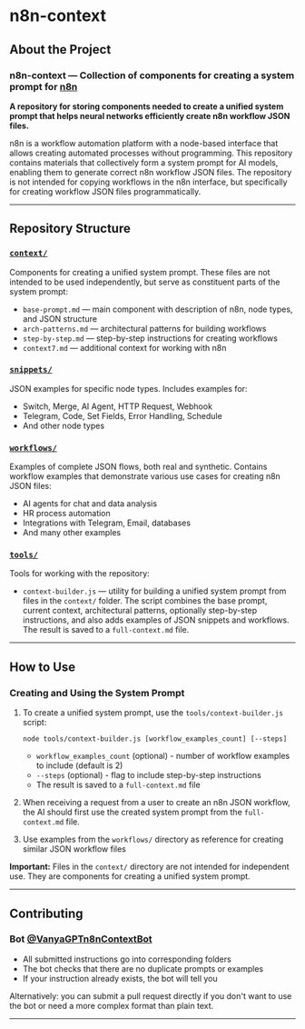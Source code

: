 # n8n-context

## About the Project

### n8n-context — Collection of components for creating a system prompt for [n8n](https://n8n.io)

**A repository for storing components needed to create a unified system prompt that helps neural networks efficiently create n8n workflow JSON files.**

n8n is a workflow automation platform with a node-based interface that allows creating automated processes without programming. This repository contains materials that collectively form a system prompt for AI models, enabling them to generate correct n8n workflow JSON files. The repository is not intended for copying workflows in the n8n interface, but specifically for creating workflow JSON files programmatically.

---

## Repository Structure

### [`context/`](https://github.com/VanyaGPT/n8n-context/tree/main/context)

Components for creating a unified system prompt. These files are not intended to be used independently, but serve as constituent parts of the system prompt:
- `base-prompt.md` — main component with description of n8n, node types, and JSON structure
- `arch-patterns.md` — architectural patterns for building workflows
- `step-by-step.md` — step-by-step instructions for creating workflows
- `context7.md` — additional context for working with n8n

### [`snippets/`](https://github.com/VanyaGPT/n8n-context/tree/main/snippets)

JSON examples for specific node types. Includes examples for:
- Switch, Merge, AI Agent, HTTP Request, Webhook
- Telegram, Code, Set Fields, Error Handling, Schedule
- And other node types

### [`workflows/`](https://github.com/VanyaGPT/n8n-context/tree/main/workflows)

Examples of complete JSON flows, both real and synthetic. Contains workflow examples that demonstrate various use cases for creating n8n JSON files:
- AI agents for chat and data analysis
- HR process automation
- Integrations with Telegram, Email, databases
- And many other examples

### [`tools/`](https://github.com/VanyaGPT/n8n-context/tree/main/tools)

Tools for working with the repository:
- `context-builder.js` — utility for building a unified system prompt from files in the `context/` folder. The script combines the base prompt, current context, architectural patterns, optionally step-by-step instructions, and also adds examples of JSON snippets and workflows. The result is saved to a `full-context.md` file.

---

## How to Use

### Creating and Using the System Prompt

1. To create a unified system prompt, use the `tools/context-builder.js` script:
   ```
   node tools/context-builder.js [workflow_examples_count] [--steps]
   ```
   - `workflow_examples_count` (optional) - number of workflow examples to include (default is 2)
   - `--steps` (optional) - flag to include step-by-step instructions
   - The result is saved to a `full-context.md` file

2. When receiving a request from a user to create an n8n JSON workflow, the AI should first use the created system prompt from the `full-context.md` file.

3. Use examples from the `workflows/` directory as reference for creating similar JSON workflow files

**Important:** Files in the `context/` directory are not intended for independent use. They are components for creating a unified system prompt.

---

## Contributing

### Bot [@VanyaGPTn8nContextBot](https://t.me/VanyaGPTn8nContextBot)

* All submitted instructions go into corresponding folders
* The bot checks that there are no duplicate prompts or examples
* If your instruction already exists, the bot will tell you

Alternatively: you can submit a pull request directly if you don't want to use the bot or need a more complex format than plain text.

---
